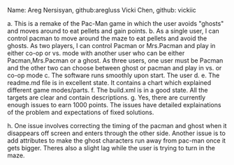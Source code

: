 Name: 
Areg Nersisyan, github:aregluss
Vicki Chen, github: vickiic

a. This is a remake of the Pac-Man game in which the user avoids "ghosts" and moves around to eat pellets and gain points.
b. As a single user, I can control pacman to move around the maze to eat pellets and avoid the ghosts. As two players, I can control Pacman or Mrs.Pacman and play in either co-op or vs. mode with another user who can be either Pacman,Mrs.Pacman or a ghost. As three users, one user must be Pacman and the other two can choose between ghost or pacman and play in vs. or co-op mode 
c. The software runs smoothly upon start. The user 
d.
e. The readme.md file is in excellent state. It contains a chart which explained different game modes/parts.
f. The build.xml is in a good state. All the targets are clear and contain descriptions.
g. Yes, there are currently enough issues to earn 1000 points. The issues have detailed explainations of the problem and expectations of fixed solutions.

h. One issue involves correcting the timing of the pacman and ghost when it disappears off screen and enters through the other side.
Another issue is to add attributes to make the ghost characters run away from pac-man once it gets bigger. Theres also a slight lag while the user is trying to turn in the maze.
